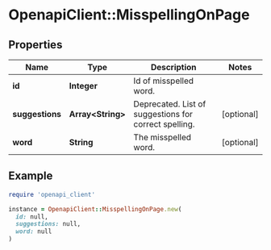 # OpenapiClient::MisspellingOnPage

## Properties

| Name | Type | Description | Notes |
| ---- | ---- | ----------- | ----- |
| **id** | **Integer** | Id of misspelled word. |  |
| **suggestions** | **Array&lt;String&gt;** | Deprecated. List of suggestions for correct spelling. | [optional] |
| **word** | **String** | The misspelled word. | [optional] |

## Example

```ruby
require 'openapi_client'

instance = OpenapiClient::MisspellingOnPage.new(
  id: null,
  suggestions: null,
  word: null
)
```

